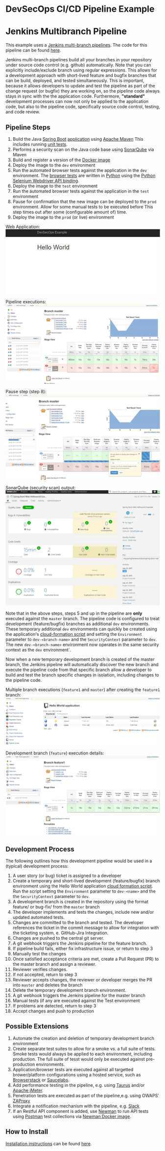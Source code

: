 # DevSecOps CI/CD Pipeline Example

# Jenkins Multibranch Pipeline

This example uses a [Jenkins multi-branch pipelines].
The code for this pipeline can be found [here](./Jenkinsfile).

Jenkins multi-branch pipelines build all your branches in your repository under source code
control (e.g. github) automatically. Note that you can explicitly include/exclude branch using
regular expressions.
This allows for a development approach with short-lived feature and bugfix 
branches that can be build, deployed, and tested simultaneously.
This is important, because it  allows developers to update and test the pipeline as part of 
the change request (or bugfix) they are working on,
so the pipeline code always stays in sync with the the application code.
Furthermore, __"standard"__ development processes can now not only be applied to the
application code, but also to the pipeline code, specifically source code control, testing, 
and code review.

## Pipeline Steps

1. Build the Java [Spring Boot] [application](./webapp/src/main) using [Apache Maven]
   This includes running [unit tests](./webapp/src/test//java).
2. Performs a security scan on the Java code base using [SonarQube] via Maven
3. Build and register a version of the [Docker image](./Dockerfile)
4. Deploy the image to the `dev` environment
5. Run the automated browser tests against the application in the `dev` environment.
   The [browser tests](./webapp/src/test/python/helloworld) are written in
   [Python](./webapp/src/test/python) using the [Python Selenium Webdriver API binding].
6. Deploy the image to the `test` environment
7. Run the automated browser tests against the application in the `test` environment
8. Pause for confirmation that the new image can be deployed to the `prod` environment.
   Allow for some manual tests to be executed before 
   This step times out after some (configurable amount of) time.
9. Deploy the image to the `prod` (or live) environment

Web Application:
  ![Hello World web app](./doc/images/hello-world-webapp.png)

Pipeline executions:
   ![Jenkins Pipeline](./doc/images/Jenkins-hello-world-master.png)

Pause step (step 8):
   ![Pause Pipeline](./doc/images/Jenkins-hello-world-master-pause.png)

SonarQube (security scan) output:
   ![SonarQube](./doc/images/SonarQube-Example.png)

Note that in the above steps, steps 5 and up in the pipeline are __only__ 
executed against the `master` branch.
The pipeline code is configured to treat development (feature/bugfix) branches as
additional `dev` environments.
These temporary additional `dev` environments can quickly be created using the application's
[cloud-formation script](./cloud-formation/helloworld/app/main.yml) and
setting the `Environment` parameter to `dev-<branch-name>` and the `SecurityContext` parameter
to `dev`.
The new `dev-<branch-name>` environment now operates in the same security context as the `dev`
environment`.

Now when a new temporary development branch is created of the master branch,
the Jenkins pipeline will automatically discover the new branch and
execute the pipeline code from that specific branch allow a developer to build and test
the branch specific changes in isolation, including changes to the pipeline code.

Multiple branch executions (`feature1` and `master`) after creating the `feature1` branch:
![Multiple branch executions](./doc/images/Jenkins-hello-world-multiple-branches.png)

Development branch (`feature`) execution details:
![Multiple branch executions](./doc/images/Jenkins-hello-world-development-branch-execution.png)



## Development Process

The following outlines how this development pipeline would be used in a (typical) development
process:
1.  A user story (or bug) ticket is assigned to a developer
2.  Create a temporary and short-lived development (feature/bugfix) branch environment
    using the Hello World application
    [cloud formation script](../cloud-formation/helloworld/app/main.yml).
    Run the script setting the `Environment` parameter to `dev-<name>` and the 
    the `SecurityContext` parameter to `dev`.
3.  A development branch is created in the repository using the format feature/<name> or 
    bug-fix/<name> from the `master` branch
4.  The developer implements and tests the changes, include new and/or updated automated tests.
5.  Changes are committed to the branch and tested.
    The developer references the ticket in the commit message to allow for integration
    with the ticketing system, e. GitHub-Jira Integration.
6.  Changes are pushed to the central git server.
7.  A git webhook triggers the Jenkins pipeline for the feature branch.
8.  If pipeline build fails, either fix infrastructure issue, or return to step 3
9.  Manually test the changes
10. Once satisfied acceptance criteria are met, create a Pull Request (PR) to the master branch 
    and assign a reviewer.
11. Reviewer verifies changes.
12. If not accepted, return to step 3
13. Reviewer accepts changes, the reviewer or developer merges the PR into `master` and 
    deletes the branch
14. Delete the temporary development branch environment.
15. A git webhook triggers the Jenkins pipeline for the master branch
16. Manual tests (if any are executed against the Test environment
17. If problems are detected, return to step 3
18. Accept changes and push to production


## Possible Extensions

1. Automate the creation and deletion of temporary development branch environment
1. Create separate test suites to allow for a smoke vs. a full suite of tests.
   Smoke tests would always be applied to each environment, including production.
   The full suite of tesst would only be executed against pre-production environments.
2. Application/browser tests are executed against all targetted brower/platform configurations
   using a hosted service, such as [Browserstack] or [Saucelabs].
3. Add performance testing in the pipeline, e.g. using [Taurus] and/or [Apache jMeter].
4. Penetration tests are executed as part of the pipeline,e.g. using OWAPS' [ZAProxy]
5. Integrate a notification mechanism with the pipeline, e.g. [Slack](./doc/slack-integration.md)
6. If an Restful API component is added, use [Newman] to run API tests using [Postman] 
   test collections via [Newman Docker image].


## How to Install
[Installation instructions](./doc/Install.md) can be found [here]((./doc/Install.md)).



[Jenkins multi-branch pipelines]: https://jenkins.io/blog/2015/12/03/pipeline-as-code-with-multibranch-workflows-in-jenkins/
[ZAProxy]: https://github.com/zaproxy/zaproxy
[Taurus]: https://gettaurus.org/
[Apache jMeter]: http://jmeter.apache.org/
[Browserstack]: https://www.browserstack.com/
[Postman]: https://www.getpostman.com/docs/postman/scripts/test_scripts
[Newman]: https://github.com/postmanlabs/newman
[Newman Docker image]: https://hub.docker.com/r/postman/newman_ubuntu1404/
[Spring Boot]: https://projects.spring.io/spring-boot/
[Python Selenium Webdriver API binding]: http://selenium-python.readthedocs.io/api.html
[Apache Maven]: https://maven.apache.org/
[SonarQube]: https://www.sonarqube.org/
[GitHub-Jira Integration]: https://confluence.atlassian.com/adminjiracloud/connect-jira-cloud-to-github-814188429.html
[Saucelabs]: https://saucelabs.com/
